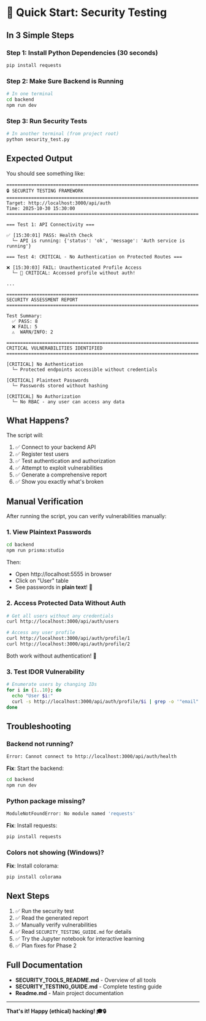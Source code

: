 # 🚀 Quick Start: Security Testing

## In 3 Simple Steps

### Step 1: Install Python Dependencies (30 seconds)

```bash
pip install requests
```

### Step 2: Make Sure Backend is Running

```bash
# In one terminal
cd backend
npm run dev
```

### Step 3: Run Security Tests

```bash
# In another terminal (from project root)
python security_test.py
```

## Expected Output

You should see something like:

```
======================================================================
🔒 SECURITY TESTING FRAMEWORK
======================================================================
Target: http://localhost:3000/api/auth
Time: 2025-10-30 15:30:00
======================================================================

=== Test 1: API Connectivity ===

✅ [15:30:01] PASS: Health Check
  └─ API is running: {'status': 'ok', 'message': 'Auth service is running'}

=== Test 4: CRITICAL - No Authentication on Protected Routes ===

❌ [15:30:03] FAIL: Unauthenticated Profile Access
  └─ 🚨 CRITICAL: Accessed profile without auth!

...

======================================================================
SECURITY ASSESSMENT REPORT
======================================================================

Test Summary:
  ✅ PASS: 8
  ❌ FAIL: 5
  ⚠  WARN/INFO: 2

======================================================================
CRITICAL VULNERABILITIES IDENTIFIED
======================================================================

[CRITICAL] No Authentication
  └─ Protected endpoints accessible without credentials

[CRITICAL] Plaintext Passwords
  └─ Passwords stored without hashing

[CRITICAL] No Authorization
  └─ No RBAC - any user can access any data
```

## What Happens?

The script will:
1. ✅ Connect to your backend API
2. ✅ Register test users
3. ✅ Test authentication and authorization
4. ✅ Attempt to exploit vulnerabilities
5. ✅ Generate a comprehensive report
6. ✅ Show you exactly what's broken

## Manual Verification

After running the script, you can verify vulnerabilities manually:

### 1. View Plaintext Passwords

```bash
cd backend
npm run prisma:studio
```

Then:
- Open http://localhost:5555 in browser
- Click on "User" table
- See passwords in **plain text**! 🚨

### 2. Access Protected Data Without Auth

```bash
# Get all users without any credentials
curl http://localhost:3000/api/auth/users

# Access any user profile
curl http://localhost:3000/api/auth/profile/1
curl http://localhost:3000/api/auth/profile/2
```

Both work without authentication! 🚨

### 3. Test IDOR Vulnerability

```bash
# Enumerate users by changing IDs
for i in {1..10}; do
  echo "User $i:"
  curl -s http://localhost:3000/api/auth/profile/$i | grep -o '"email":"[^"]*"'
done
```

## Troubleshooting

### Backend not running?

```bash
Error: Cannot connect to http://localhost:3000/api/auth/health
```

**Fix**: Start the backend:
```bash
cd backend
npm run dev
```

### Python package missing?

```bash
ModuleNotFoundError: No module named 'requests'
```

**Fix**: Install requests:
```bash
pip install requests
```

### Colors not showing (Windows)?

**Fix**: Install colorama:
```bash
pip install colorama
```

## Next Steps

1. ✅ Run the security test
2. ✅ Read the generated report
3. ✅ Manually verify vulnerabilities
4. ✅ Read `SECURITY_TESTING_GUIDE.md` for details
5. ✅ Try the Jupyter notebook for interactive learning
6. ✅ Plan fixes for Phase 2

## Full Documentation

- **SECURITY_TOOLS_README.md** - Overview of all tools
- **SECURITY_TESTING_GUIDE.md** - Complete testing guide
- **Readme.md** - Main project documentation

---

**That's it! Happy (ethical) hacking! 🎓🔒**

